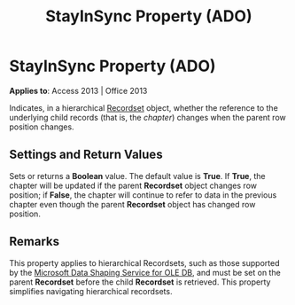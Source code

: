 ﻿---
title: StayInSync Property (ADO)
TOCTitle: StayInSync Property (ADO)
ms:assetid: 02c95c10-4032-14e1-e506-f334a8787142
ms:mtpsurl: https://msdn.microsoft.com/en-us/library/JJ248792(v=office.15)
ms:contentKeyID: 48542966
ms.date: 09/18/2015
mtps_version: v=office.15
---

# StayInSync Property (ADO)


**Applies to**: Access 2013 | Office 2013

Indicates, in a hierarchical [Recordset](recordset-object-ado.md) object, whether the reference to the underlying child records (that is, the *chapter*) changes when the parent row position changes.

## Settings and Return Values

Sets or returns a **Boolean** value. The default value is **True**. If **True**, the chapter will be updated if the parent **Recordset** object changes row position; if **False**, the chapter will continue to refer to data in the previous chapter even though the parent **Recordset** object has changed row position.

## Remarks

This property applies to hierarchical Recordsets, such as those supported by the [Microsoft Data Shaping Service for OLE DB](microsoft-data-shaping-service-for-ole-db-ado-service-provider.md), and must be set on the parent **Recordset** before the child **Recordset** is retrieved. This property simplifies navigating hierarchical recordsets.

